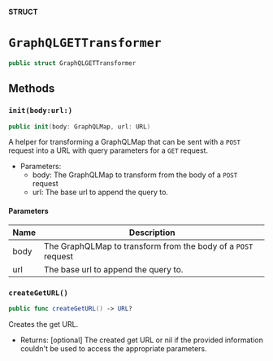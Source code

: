 **STRUCT**

# `GraphQLGETTransformer`

```swift
public struct GraphQLGETTransformer
```

## Methods
### `init(body:url:)`

```swift
public init(body: GraphQLMap, url: URL)
```

A helper for transforming a GraphQLMap that can be sent with a `POST` request into a URL with query parameters for a `GET` request.

- Parameters:
  - body: The GraphQLMap to transform from the body of a `POST` request
  - url: The base url to append the query to.

#### Parameters

| Name | Description |
| ---- | ----------- |
| body | The GraphQLMap to transform from the body of a `POST` request |
| url | The base url to append the query to. |

### `createGetURL()`

```swift
public func createGetURL() -> URL?
```

Creates the get URL.

- Returns: [optional] The created get URL or nil if the provided information couldn't be used to access the appropriate parameters.

